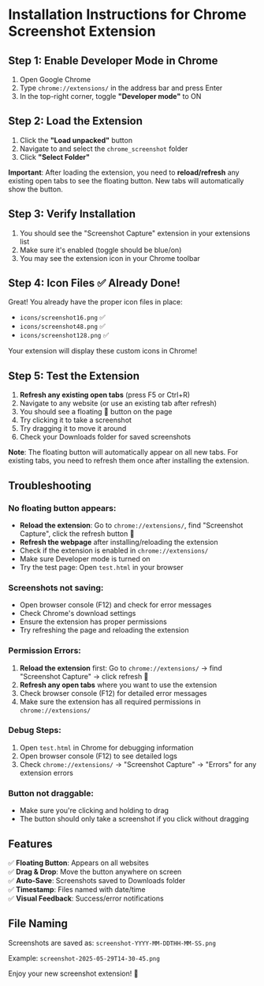 # Installation Instructions for Chrome Screenshot Extension

## Step 1: Enable Developer Mode in Chrome

1. Open Google Chrome
2. Type `chrome://extensions/` in the address bar and press Enter
3. In the top-right corner, toggle **"Developer mode"** to ON

## Step 2: Load the Extension

1. Click the **"Load unpacked"** button
2. Navigate to and select the `chrome_screenshot` folder
3. Click **"Select Folder"**

**Important**: After loading the extension, you need to **reload/refresh** any existing open tabs to see the floating button. New tabs will automatically show the button.

## Step 3: Verify Installation

1. You should see the "Screenshot Capture" extension in your extensions list
2. Make sure it's enabled (toggle should be blue/on)
3. You may see the extension icon in your Chrome toolbar

## Step 4: Icon Files ✅ Already Done!

Great! You already have the proper icon files in place:
- `icons/screenshot16.png` ✅
- `icons/screenshot48.png` ✅ 
- `icons/screenshot128.png` ✅

Your extension will display these custom icons in Chrome!

## Step 5: Test the Extension

1. **Refresh any existing open tabs** (press F5 or Ctrl+R)
2. Navigate to any website (or use an existing tab after refresh)
3. You should see a floating 📸 button on the page
4. Try clicking it to take a screenshot
5. Try dragging it to move it around
6. Check your Downloads folder for saved screenshots

**Note**: The floating button will automatically appear on all new tabs. For existing tabs, you need to refresh them once after installing the extension.

## Troubleshooting

### No floating button appears:
- **Reload the extension**: Go to `chrome://extensions/`, find "Screenshot Capture", click the refresh button 🔄
- **Refresh the webpage** after installing/reloading the extension
- Check if the extension is enabled in `chrome://extensions/`
- Make sure Developer mode is turned on
- Try the test page: Open `test.html` in your browser

### Screenshots not saving:
- Open browser console (F12) and check for error messages
- Check Chrome's download settings
- Ensure the extension has proper permissions
- Try refreshing the page and reloading the extension

### Permission Errors:
1. **Reload the extension** first: Go to `chrome://extensions/` → find "Screenshot Capture" → click refresh 🔄
2. **Refresh any open tabs** where you want to use the extension
3. Check browser console (F12) for detailed error messages
4. Make sure the extension has all required permissions in `chrome://extensions/`

### Debug Steps:
1. Open `test.html` in Chrome for debugging information
2. Open browser console (F12) to see detailed logs
3. Check `chrome://extensions/` → "Screenshot Capture" → "Errors" for any extension errors

### Button not draggable:
- Make sure you're clicking and holding to drag
- The button should only take a screenshot if you click without dragging

## Features

✅ **Floating Button**: Appears on all websites  
✅ **Drag & Drop**: Move the button anywhere on screen  
✅ **Auto-Save**: Screenshots saved to Downloads folder  
✅ **Timestamp**: Files named with date/time  
✅ **Visual Feedback**: Success/error notifications  

## File Naming

Screenshots are saved as: `screenshot-YYYY-MM-DDTHH-MM-SS.png`

Example: `screenshot-2025-05-29T14-30-45.png`

Enjoy your new screenshot extension! 📸
